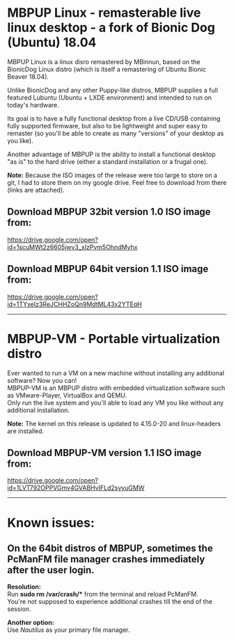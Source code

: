 MBPUP Linux - remasterable live linux desktop - a fork of Bionic Dog (Ubuntu) 18.04
=

MBPUP Linux is a linux disro remastered by MBinnun, based on the BionicDog Linux distro (which is itself a remastering of Ubuntu Bionic Beaver 18.04).

Unlike BionicDog and any other Puppy-like distros, MBPUP supplies a full featured Lubuntu (Ubuntu + LXDE environment) and intended to run on today's hardware.

Its goal is to have a fully functional desktop from a live CD/USB containing fully supported firmware, but also to be lightweight and super easy to remaster (so you'll be able to create as many "versions" of your desktop as you like).

Another advantage of MBPUP is the ability to install a functional desktop "as is" to the hard drive (either a standard installation or a frugal one).


**Note:** Because the ISO images of the release were too large to store on a git, I had to store them on my google drive. Feel free to download from there (links are attached).

Download MBPUP 32bit version 1.0 ISO image from:
-
https://drive.google.com/open?id=1scuMWt2z6605jwv3_xIzPvm5OhndMyhx

Download MBPUP 64bit version 1.1 ISO image from:
-
https://drive.google.com/open?id=1TYxeIz3ReJCHHZoQn9MdtML43x2YTEqH

---------------------------------------

MBPUP-VM - Portable virtualization distro
=

Ever wanted to run a VM on a new machine without installing any additional software? Now you can!<br />
MBPUP-VM is an MBPUP distro with embedded virtualization software such as VMware-Player, VirtualBox and QEMU.<br />
Only run the live system and you'll able to load any VM you like without any additional installation.

**Note:** The kernel on this release is updated to 4.15.0-20 and linux-headers are installed.

Download MBPUP-VM version 1.1 ISO image from:
-
https://drive.google.com/open?id=1LVT792OPPVGmv4GVABHvIFLd2syyuGMW

----------------------------------------

Known issues:
=
On the 64bit distros of MBPUP, sometimes the PcManFM file manager crashes immediately after the user login.
-
**Resolution:**<br />Run **sudo rm /var/crash/\*** from the terminal and reload PcManFM.<br />You're not supposed to experience additional crashes till the end of the session.

**Another option:**<br />Use *Nautilus* as your primary file manager.
